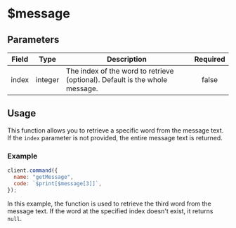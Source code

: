 # $message

## Parameters

| Field | Type    | Description                                                                 | Required |
| ----- | ------- | --------------------------------------------------------------------------- | :------: |
| index | integer | The index of the word to retrieve (optional). Default is the whole message. |  false   |

## Usage

This function allows you to retrieve a specific word from the message text. If the `index` parameter is not provided, the entire message text is returned.

### Example

```javascript
client.command({
  name: "getMessage",
  code: `$print[$message[3]]`,
});
```

In this example, the function is used to retrieve the third word from the message text. If the word at the specified index doesn't exist, it returns `null`.
